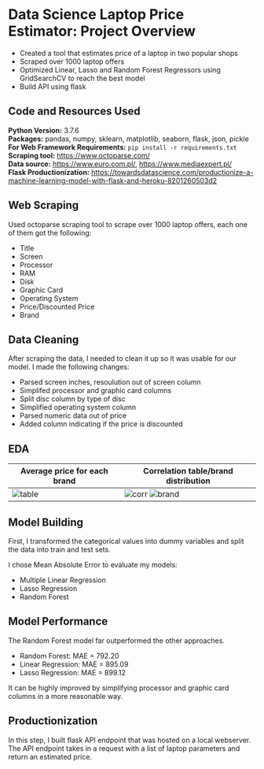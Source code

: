 # Data Science Laptop Price Estimator: Project Overview
* Created a tool that estimates price of a laptop in two popular shops
* Scraped over 1000 laptop offers
* Optimized Linear, Lasso and Random Forest Regressors using GridSearchCV to reach the best model
* Build API using flask

## Code and Resources Used
**Python Version:** 3.7.6  
**Packages:** pandas, numpy, sklearn, matplotlib, seaborn, flask, json, pickle  
**For Web  Framework Requirements:** ```pip install -r requirements.txt```  
**Scraping tool:** https://www.octoparse.com/  
**Data source:** https://www.euro.com.pl/, https://www.mediaexpert.pl/  
**Flask Productionization:** https://towardsdatascience.com/productionize-a-machine-learning-model-with-flask-and-heroku-8201260503d2

## Web Scraping
Used octoparse scraping tool to scrape over 1000 laptop offers, each one of them got the following:
* Title
* Screen
* Processor
* RAM
* Disk
* Graphic Card
* Operating System
* Price/Discounted Price
* Brand

## Data Cleaning
After scraping the data, I needed to clean it up so it was usable for our model. I made the following changes:
* Parsed screen inches, resoulution out of screen column
* Simplifed processor and graphic card columns 
* Split disc column by type of disc
* Simplified operating system column
* Parsed numeric data out of price
* Added column indicating if the price is discounted

## EDA

Average price for each brand | Correlation table/brand distribution
------------ | -------------
![table](https://user-images.githubusercontent.com/70210449/94145932-88522380-fe73-11ea-83c5-7df7f66f6775.png) | ![corr](https://user-images.githubusercontent.com/70210449/94145720-43c68800-fe73-11ea-9994-a490b99a04a5.png) ![brand](https://user-images.githubusercontent.com/70210449/94145898-7a040780-fe73-11ea-9b49-233993785bfa.png)

## Model Building
First, I transformed the categorical values into dummy variables and split the data into train and test sets.

I chose Mean Absolute Error to evaluate my models:
* Multiple Linear Regression 
* Lasso Regression
* Random Forest

## Model Performance
The Random Forest model far outperformed the other approaches.
* Random Forest: MAE = 792.20
* Linear Regression: MAE = 895.09
* Lasso Regression: MAE = 899.12

It can be highly improved by simplifying processor and graphic card columns in a more reasonable way.
## Productionization
In this step, I built flask API endpoint that was hosted on a local webserver. The API endpoint takes in a request with a list of laptop parameters and return an estimated price.
